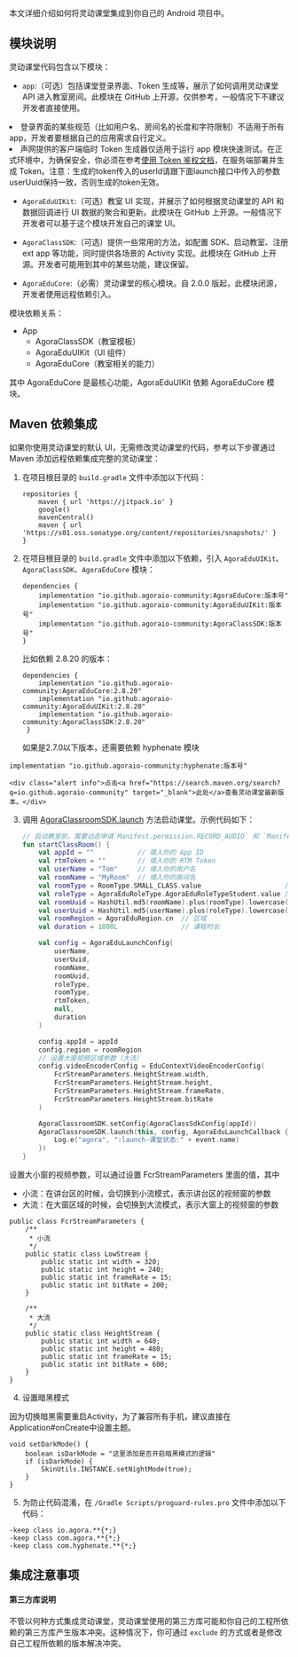 本文详细介绍如何将灵动课堂集成到你自己的 Android 项目中。

## 模块说明

灵动课堂代码包含以下模块：

-   `app`:（可选）包括课堂登录界面、Token 生成等，展示了如何调用灵动课堂 API 进入教室房间。此模块在 GitHub 上开源，仅供参考，一般情况下不建议开发者直接使用。

<div class="alert note"><li>登录界面的某些规范（比如用户名、房间名的长度和字符限制）不适用于所有 app，开发者要根据自己的应用需求自行定义。</li><li>声网提供的客户端临时 Token 生成器仅适用于运行 app 模块快速测试。在正式环境中，为确保安全，你必须在参考<a href="/cn/Real-time-Messaging/token_server_rtm?platform=All%20Platforms">使用 Token 鉴权文档</a>，在服务端部署并生成 Token。注意：生成的token传入的userId请跟下面launch接口中传入的参数userUuid保持一致，否则生成的token无效。</li></div>

- `AgoraEduUIKit`:（可选）教室 UI 实现，并展示了如何根据灵动课堂的 API 和数据回调进行 UI 数据的聚合和更新。此模块在 GitHub 上开源。一般情况下开发者可以基于这个模块开发自己的课堂 UI。

- `AgoraClassSDK`:（可选）提供一些常用的方法，如配置 SDK、启动教室、注册 ext app 等功能，同时提供各场景的 Activity 实现。此模块在 GitHub 上开源。开发者可能用到其中的某些功能，建议保留。

- `AgoraEduCore`:（必需）灵动课堂的核心模块。自 2.0.0 版起，此模块闭源，开发者使用远程依赖引入。

  

模块依赖关系：

- App
	- AgoraClassSDK（教室模板）
	- AgoraEduUIKit（UI 组件）
	- AgoraEduCore（教室相关的能力）

其中 AgoraEduCore 是最核心功能，AgoraEduUIKit 依赖 AgoraEduCore 模块。

## Maven 依赖集成

如果你使用灵动课堂的默认 UI，无需修改灵动课堂的代码，参考以下步骤通过 Maven 添加远程依赖集成完整的灵动课堂：

1. 在项目根目录的 `build.gradle` 文件中添加以下代码：

    ```
    repositories {
        maven { url 'https://jitpack.io' }
        google()
        mavenCentral()
        maven { url 'https://s01.oss.sonatype.org/content/repositories/snapshots/' }
    }
    ```

2. 在项目根目录的 `build.gradle` 文件中添加以下依赖，引入 `AgoraEduUIKit`、`AgoraClassSDK`、`AgoraEduCore` 模块：

    ```
    dependencies {
        implementation "io.github.agoraio-community:AgoraEduCore:版本号"
        implementation "io.github.agoraio-community:AgoraEduUIKit:版本号"
        implementation "io.github.agoraio-community:AgoraClassSDK:版本号"
    }
    ```

	比如依赖 2.8.20 的版本：

    ```
    dependencies {
        implementation "io.github.agoraio-community:AgoraEduCore:2.8.20"
        implementation "io.github.agoraio-community:AgoraEduUIKit:2.8.20"
        implementation "io.github.agoraio-community:AgoraClassSDK:2.8.20"
     }
    ```

	如果是2.7.0以下版本，还需要依赖 hyphenate 模块
```
implementation "io.github.agoraio-community:hyphenate:版本号"
```


    <div class="alert info">点击<a href="https://search.maven.org/search?q=io.github.agoraio-community" target="_blank">此处</a>查看灵动课堂最新版本。</div>

3. 调用 [AgoraClassroomSDK.launch](/cn/agora-class/agora_class_api_ref_android?platform=Android#launch) 方法启动课堂。示例代码如下：

    ```kotlin
    // 启动教室前，需要动态申请`Manifest.permission.RECORD_AUDIO` 和 `Manifest.permission.CAMERA`权限
    fun startClassRoom() {
        val appId = ""           // 填入你的 App ID
        val rtmToken = ""        // 填入你的 RTM Token
        val userName = "Tom"   	 // 填入你的用户名
        val roomName = "MyRoom"  // 填入你的房间名
        val roomType = RoomType.SMALL_CLASS.value                     // 班型： 0 一对一 2大班课 4小班课
        val roleType = AgoraEduRoleType.AgoraEduRoleTypeStudent.value // 角色：1:老师角色 2:学生角色
        val roomUuid = HashUtil.md5(roomName).plus(roomType).lowercase()
        val userUuid = HashUtil.md5(userName).plus(roleType).lowercase()
        val roomRegion = AgoraEduRegion.cn  // 区域
        val duration = 1800L                // 课程时长
    
        val config = AgoraEduLaunchConfig(
            userName,
            userUuid,
            roomName,
            roomUuid,
            roleType,
            roomType,
            rtmToken,
            null,
            duration
        )
    
        config.appId = appId
        config.region = roomRegion
        // 设置大窗视频区域参数（大流）
        config.videoEncoderConfig = EduContextVideoEncoderConfig(
            FcrStreamParameters.HeightStream.width,
	        FcrStreamParameters.HeightStream.height,
            FcrStreamParameters.HeightStream.frameRate,
            FcrStreamParameters.HeightStream.bitRate
        )
    
        AgoraClassroomSDK.setConfig(AgoraClassSdkConfig(appId))
        AgoraClassroomSDK.launch(this, config, AgoraEduLaunchCallback { event ->
            Log.e("agora", ":launch-课堂状态:" + event.name)
        })
    }
    ```

设置大小窗的视频参数，可以通过设置 FcrStreamParameters 里面的值，其中

- 小流：在讲台区的时候，会切换到小流模式，表示讲台区的视频窗的参数
- 大流：在大窗区域的时候，会切换到大流模式，表示大窗上的视频窗的参数

```
public class FcrStreamParameters {
    /**
     * 小流
     */
    public static class LowStream {
        public static int width = 320;
        public static int height = 240;
        public static int frameRate = 15;
        public static int bitRate = 200;
    }

    /**
     * 大流
     */
    public static class HeightStream {
        public static int width = 640;
        public static int height = 480;
        public static int frameRate = 15;
        public static int bitRate = 600;
    }
}
```

4. 设置暗黑模式

因为切换暗黑需要重启Activity，为了兼容所有手机，建议直接在Application#onCreate中设置主题。

```
void setDarkMode() {  
    boolean isDarkMode = "这里添加是否开启暗黑模式的逻辑"  
    if (isDarkMode) {  
        SkinUtils.INSTANCE.setNightMode(true);  
    }  
}
```

5. 为防止代码混淆，在 `/Gradle Scripts/proguard-rules.pro` 文件中添加以下代码：

```
-keep class io.agora.**{*;}
-keep class com.agora.**{*;}
-keep class com.hyphenate.**{*;} 
```

## 集成注意事项

#### 第三方库说明

不管以何种方式集成灵动课堂，灵动课堂使用的第三方库可能和你自己的工程所依赖的第三方库产生版本冲突。这种情况下，你可通过 `exclude` 的方式或者是修改自己工程所依赖的版本解决冲突。